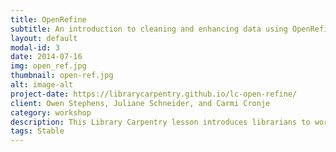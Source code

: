 ```yaml
---
title: OpenRefine
subtitle: An introduction to cleaning and enhancing data using OpenRefine
layout: default
modal-id: 3
date: 2014-07-16
img: open_ref.jpg
thumbnail: open-ref.jpg
alt: image-alt
project-date: https://librarycarpentry.github.io/lc-open-refine/
client: Owen Stephens, Juliane Schneider, and Carmi Cronje
category: workshop
description: This Library Carpentry lesson introduces librarians to working with data in OpenRefine. At the conclusion of the lesson, you will&#58; understand what the OpenRefine software does; use the OpenRefine software to work with and clean up data files.
tags: Stable
---
```

